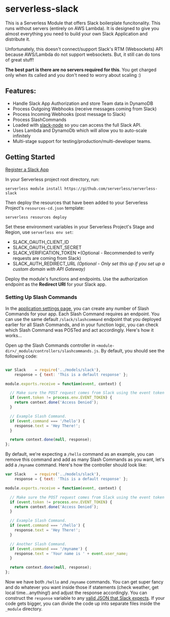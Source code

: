 # serverless-slack

This is a Serverless Module that offers Slack boilerplate funcitonality.  This runs without servers (entirely on AWS Lambda).  It is designed to give you almost everything you need to build your own Slack Application and distribute it.

Unfortunately, this doesn't connect/support Slack's RTM (Websockets) API because AWS/Lambda do not support websockets.  But, it still can do tons of great stuff!

**The best part is there are no servers required for this**.  You get charged only when its called and you don't need to worry about scaling :)

## Features:

* Handle Slack App Authorization and store Team data in DynamoDB
* Process Outgoing Webhooks (receive messages coming from Slack)
* Process Incoming Webhooks (post message to Slack)
* Process SlashCommands
* Loaded with [slack-node](https://github.com/clonn/slack-node-sdk) so you can access the full Slack API.
* Uses Lambda and DynamoDb which will allow you to auto-scale infinitely
* Multi-stage support for testing/production/multi-developer teams.

## Getting Started

[Register a Slack App](https://api.slack.com/applications)


In your Serverless project root directory, run:

```
serverless module install https://github.com/serverless/serverless-slack
```

Then deploy the resources that have been added to your Serverless Project's `resources-cd.json` template:

```
serverless resources deploy
```

Set these environment variables in your Serverless Project's Stage and Region, use `serverless env set`:

* SLACK_OAUTH_CLIENT_ID
* SLACK_OAUTH_CLIENT_SECRET
* SLACK_VERIFICATION_TOKEN *(Optional - Recommended to verify requests are coming from Slack)
* SLACK_AUTH_REDIRECT_URL *(Optional - Only set this up if you set up a custom domain with API Gateway)*

Deploy the module's functions and endpoints.  Use the authorization endpoint as the **Redirect URI** for your Slack app.

### Setting Up Slash Commands

In the [application settings page](https://api.slack.com/applications), you can create any number of Slash Commands for your app. Each Slash Command requires an endpoint. You can use the same default `/slack/slashcommand` endpoint that you deployed earlier for all Slash Commands, and in your function logic, you can check which Slash Command was POSTed and act accordingly. Here's how it works...

Open up the Slash Commands controller in `<module-dir>/_module/controllers/slashcommands.js`. By default, you should see the following code:

```javascript

var Slack    = require('../models/slack'),
    response = { text: 'This is a default response' };

module.exports.receive = function(event, context) {

  // Make sure the POST request comes from Slack using the event token
  if (event.token != process.env.EVENT_TOKEN) {
    return context.done('Access Denied');
  }

  // Example Slash Command.
  if (event.command === '/hello') {
    response.text = 'Hey There!';
  }

  return context.done(null, response);
};
```

By default, we're expecting a `/hello` command as an example, you can remove this command and add as many Slash Commands as you want, let's add a `/myname` command. Here's how the controller should look like:

```javascript
var Slack    = require('../models/slack'),
    response = { text: 'This is a default response' };

module.exports.receive = function(event, context) {

  // Make sure the POST request comes from Slack using the event token
  if (event.token != process.env.EVENT_TOKEN) {
    return context.done('Access Denied');
  }

  // Example Slash Command.
  if (event.command === '/hello') {
    response.text = 'Hey There!';
  }

  // Another Slash Command.
  if (event.command === '/myname') {
    response.text = 'Your name is ' + event.user_name;
  }

  return context.done(null, response);
};
```

Now we have both `/hello` and `/myname` commands. You can get super fancy and do whatever you want inside those if statements (check weather, get local time...anything!) and adjust the response accordingly. You can construct the `response` variable to any [valid JSON that Slack expects](https://api.slack.com/slash-commands). If your code gets bigger, you can divide the code up into separate files inside the `_module` directory.
